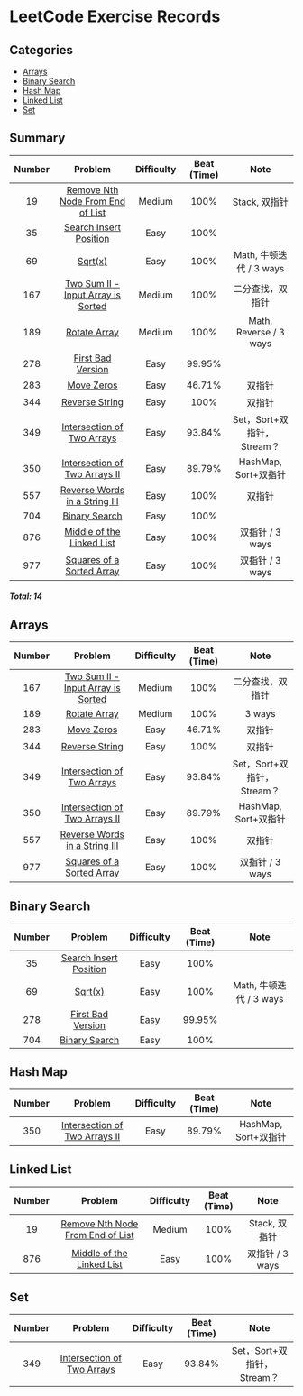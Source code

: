 # LeetCode Exercise Records

## Categories
* [Arrays](#arrays)
* [Binary Search](#binary-search)
* [Hash Map](#hash-map)
* [Linked List](#linked-list)
* [Set](#set)


## Summary
| Number |                              Problem                              | Difficulty | Beat (Time) |          Note          |
|:------:|:-----------------------------------------------------------------:|:----------:|:-----------:|:----------------------:|
|   19   |   [Remove Nth Node From End of List](src/RemoveNthFromEnd.java)   |   Medium   |    100%     |       Stack, 双指针       |
|   35   |      [Search Insert Position](src/SearchInsertPosition.java)      |    Easy    |    100%     |                        |
|   69   |                     [Sqrt(x)](src/Sqrt.java)                      |    Easy    |    100%     |  Math, 牛顿迭代 / 3 ways   |
|  167   |      [Two Sum II - Input Array is Sorted](src/TwoSumII.java)      |   Medium   |    100%     |        二分查找，双指针        |
|  189   |               [Rotate Array](src/RotateArray.java)                |   Medium   |    100%     | Math, Reverse / 3 ways |
|  278   |           [First Bad Version](src/FirstBadVersion.java)           |    Easy    |   99.95%    |                        |
|  283   |                 [Move Zeros](src/MoveZeros.java)                  |    Easy    |   46.71%    |          双指针           |
|  344   |             [Reverse String](src/ReverseString.java)              |    Easy    |    100%     |          双指针           |
|  349   |     [Intersection of Two Arrays](src/IntersectTwoArrays.java)     |    Easy    |   93.84%    |  Set，Sort+双指针，Stream？  |
|  350   |  [Intersection of Two Arrays II](src/IntersectTwoArraysII.java)   |    Easy    |   89.79%    |   HashMap, Sort+双指针    |
|  557   | [Reverse Words in a String III](src/ReverseWordsInStringIII.java) |    Easy    |    100%     |          双指针           |
|  704   |              [Binary Search](src/BinarySearch.java)               |    Easy    |    100%     |                        |
|  876   |       [Middle of the Linked List](src/MiddleLinkList.java)        |    Easy    |    100%     |      双指针 / 3 ways      |
|  977   |     [Squares of a Sorted Array](src/SquaresSortedArray.java)      |    Easy    |    100%     |      双指针 / 3 ways      |
##### Total: 14


## Arrays
| Number |                              Problem                              | Difficulty | Beat (Time) |         Note         |
|:------:|:-----------------------------------------------------------------:|:----------:|:-----------:|:--------------------:|
|  167   |      [Two Sum II - Input Array is Sorted](src/TwoSumII.java)      |   Medium   |    100%     |       二分查找，双指针       |
|  189   |               [Rotate Array](src/RotateArray.java)                |   Medium   |    100%     |        3 ways        |
|  283   |                 [Move Zeros](src/MoveZeros.java)                  |    Easy    |   46.71%    |         双指针          |
|  344   |             [Reverse String](src/ReverseString.java)              |    Easy    |    100%     |         双指针          |
|  349   |     [Intersection of Two Arrays](src/IntersectTwoArrays.java)     |    Easy    |   93.84%    | Set，Sort+双指针，Stream？ |
|  350   |  [Intersection of Two Arrays II](src/IntersectTwoArraysII.java)   |    Easy    |   89.79%    |  HashMap, Sort+双指针   |
|  557   | [Reverse Words in a String III](src/ReverseWordsInStringIII.java) |    Easy    |    100%     |         双指针          |
|  977   |     [Squares of a Sorted Array](src/SquaresSortedArray.java)      |    Easy    |    100%     |     双指针 / 3 ways     |


## Binary Search
| Number |                         Problem                         | Difficulty | Beat (Time) |        Note         |
|:------:|:-------------------------------------------------------:|:----------:|:-----------:|:-------------------:|
|   35   | [Search Insert Position](src/SearchInsertPosition.java) |    Easy    |    100%     |                     |
|   69   |                [Sqrt(x)](src/Sqrt.java)                 |    Easy    |    100%     | Math, 牛顿迭代 / 3 ways |
|  278   |      [First Bad Version](src/FirstBadVersion.java)      |    Easy    |   99.95%    |                     |
|  704   |         [Binary Search](src/BinarySearch.java)          |    Easy    |    100%     |                     |


## Hash Map
| Number |                              Problem                              | Difficulty | Beat (Time) |         Note         |
|:------:|:-----------------------------------------------------------------:|:----------:|:-----------:|:--------------------:|
|  350   |  [Intersection of Two Arrays II](src/IntersectTwoArraysII.java)   |    Easy    |   89.79%    |  HashMap, Sort+双指针   |


## Linked List
| Number |                            Problem                            | Difficulty | Beat (Time) |     Note     |
|:------:|:-------------------------------------------------------------:|:----------:|:-----------:|:------------:|
|   19   | [Remove Nth Node From End of List](src/RemoveNthFromEnd.java) |   Medium   |    100%     |  Stack, 双指针  |
|  876   |     [Middle of the Linked List](src/MiddleLinkList.java)      |    Easy    |    100%     | 双指针 / 3 ways |


## Set
| Number |                              Problem                              | Difficulty | Beat (Time) |         Note         |
|:------:|:-----------------------------------------------------------------:|:----------:|:-----------:|:--------------------:|
|  349   |     [Intersection of Two Arrays](src/IntersectTwoArrays.java)     |    Easy    |   93.84%    | Set，Sort+双指针，Stream？ |


